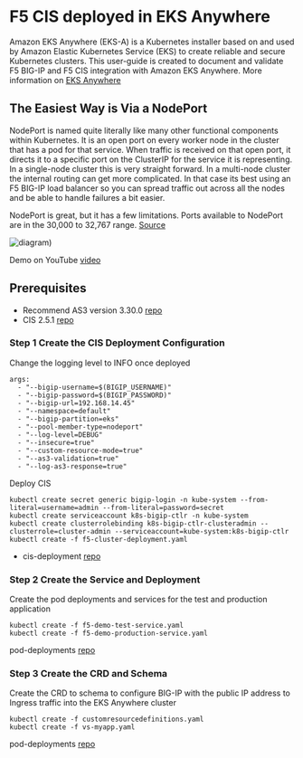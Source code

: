 # F5 CIS deployed in EKS Anywhere 

Amazon EKS Anywhere (EKS-A) is a Kubernetes installer based on and used by Amazon Elastic Kubernetes Service (EKS) to create reliable and secure Kubernetes clusters. This user-guide is created to document and validate F5 BIG-IP and F5 CIS integration with Amazon EKS Anywhere. More information on [EKS Anywhere](https://aws.amazon.com/eks/eks-anywhere/)

## The Easiest Way is Via a NodePort

NodePort is named quite literally like many other functional components within Kubernetes. It is an open port on every worker node in the cluster that has a pod for that service. When traffic is received on that open port, it directs it to a specific port on the ClusterIP for the service it is representing. In a single-node cluster this is very straight forward. In a multi-node cluster the internal routing can get more complicated. In that case its best using an F5 BIG-IP load balancer so you can spread traffic out across all the nodes and be able to handle failures a bit easier.

NodePort is great, but it has a few limitations. Ports available to NodePort are in the 30,000 to 32,767 range. [Source](https://platform9.com/blog/understanding-kubernetes-loadbalancer-vs-nodeport-vs-ingress/)

![diagram]())

Demo on YouTube [video]()

## Prerequisites

* Recommend AS3 version 3.30.0 [repo](https://github.com/F5Networks/f5-appsvcs-extension/releases/tag/v3.30.0)
* CIS 2.5.1 [repo](https://github.com/F5Networks/k8s-bigip-ctlr/releases/tag/v2.5.1)

### Step 1 Create the CIS Deployment Configuration

Change the logging level to INFO once deployed 

```
args: 
  - "--bigip-username=$(BIGIP_USERNAME)"
  - "--bigip-password=$(BIGIP_PASSWORD)"
  - "--bigip-url=192.168.14.45"
  - "--namespace=default"
  - "--bigip-partition=eks"
  - "--pool-member-type=nodeport"
  - "--log-level=DEBUG"
  - "--insecure=true"
  - "--custom-resource-mode=true"
  - "--as3-validation=true"
  - "--log-as3-response=true"
```

Deploy CIS

```
kubectl create secret generic bigip-login -n kube-system --from-literal=username=admin --from-literal=password=secret
kubectl create serviceaccount k8s-bigip-ctlr -n kube-system
kubectl create clusterrolebinding k8s-bigip-ctlr-clusteradmin --clusterrole=cluster-admin --serviceaccount=kube-system:k8s-bigip-ctlr
kubectl create -f f5-cluster-deployment.yaml
```

* cis-deployment [repo](https://github.com/mdditt2000/eks-anywhere/blob/main/user-guides/nodeport/cis-deployment/f5-cluster-deployment.yaml)

### Step 2 Create the Service and Deployment

Create the pod deployments and services for the test and production application

```
kubectl create -f f5-demo-test-service.yaml
kubectl create -f f5-demo-production-service.yaml
```

pod-deployments [repo](https://github.com/mdditt2000/k8s-bigip-ctlr/tree/main/user_guides/servicetypelb/pod-deployment)

### Step 3 Create the CRD and Schema

Create the CRD to schema to configure BIG-IP with the public IP address to Ingress traffic into the EKS Anywhere cluster

```
kubectl create -f customresourcedefinitions.yaml
kubectl create -f vs-myapp.yaml
```

pod-deployments [repo](https://github.com/mdditt2000/eks-anywhere/tree/main/user-guides/nodeport/crd-example)